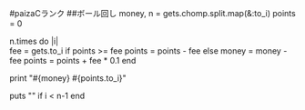 #paizaCランク
##ボール回し
  money, n = gets.chomp.split.map(&:to_i)
points = 0

n.times do |i|    
  fee = gets.to_i
  if points >= fee
    points = points - fee 
  else
    money = money - fee
    points = points + fee * 0.1
  end
  <!-- printで改行なしの出力 -->
  print "#{money} #{points.to_i}"
  <!-- ループ回数分改行を入れる -->
  puts "" if i < n-1
end


